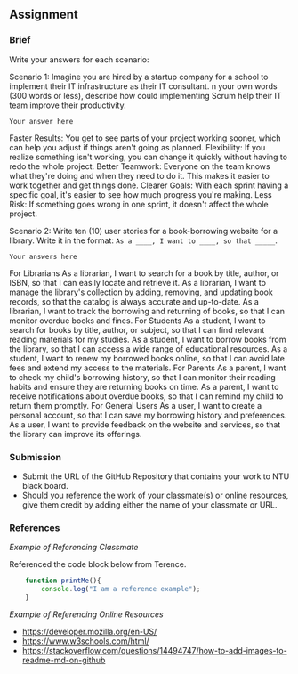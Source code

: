 ## Assignment

### Brief

Write your answers for each scenario:

Scenario 1:
Imagine you are hired by a startup company for a school to implement their IT infrastructure as their IT consultant. n your own words (300 words or less), describe how could implementing Scrum help their IT team improve their productivity.

```
Your answer here
```

Faster Results: You get to see parts of your project working sooner, which can help you adjust if things aren't going as planned.
Flexibility: If you realize something isn't working, you can change it quickly without having to redo the whole project.
Better Teamwork: Everyone on the team knows what they're doing and when they need to do it. This makes it easier to work together and get things done.
Clearer Goals: With each sprint having a specific goal, it's easier to see how much progress you're making.
Less Risk: If something goes wrong in one sprint, it doesn't affect the whole project.

Scenario 2:
Write ten (10) user stories for a book-borrowing website for a library. Write it in the format: `As a ____, I want to ____, so that _____`.

```
Your answers here
```
For Librarians
As a librarian, I want to search for a book by title, author, or ISBN, so that I can easily locate and retrieve it.
As a librarian, I want to manage the library's collection by adding, removing, and updating book records, so that the catalog is always accurate and up-to-date.
As a librarian, I want to track the borrowing and returning of books, so that I can monitor overdue books and fines.
For Students
As a student, I want to search for books by title, author, or subject, so that I can find relevant reading materials for my studies.
As a student, I want to borrow books from the library, so that I can access a wide range of educational resources.
As a student, I want to renew my borrowed books online, so that I can avoid late fees and extend my access to the materials.
For Parents
As a parent, I want to check my child's borrowing history, so that I can monitor their reading habits and ensure they are returning books on time.
As a parent, I want to receive notifications about overdue books, so that I can remind my child to return them promptly.
For General Users
As a user, I want to create a personal account, so that I can save my borrowing history and preferences.
As a user, I want to provide feedback on the website and services, so that the library can improve its offerings.

### Submission 

- Submit the URL of the GitHub Repository that contains your work to NTU black board.
- Should you reference the work of your classmate(s) or online resources, give them credit by adding either the name of your classmate or URL. 


### References

_Example of Referencing Classmate_

Referenced the code block below from Terence.
```js
    function printMe(){
        console.log("I am a reference example");
    }
```

_Example of Referencing Online Resources_

- https://developer.mozilla.org/en-US/
- https://www.w3schools.com/html/
- https://stackoverflow.com/questions/14494747/how-to-add-images-to-readme-md-on-github

